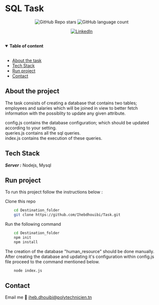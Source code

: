 # SQL Task


<div align="center">
   
  ![GitHub Repo stars](https://img.shields.io/github/stars/Ihebdhouibi/Microservices-with-fastapi?style=social)
  ![GitHub language count](https://img.shields.io/github/languages/count/Ihebdhouibi/Microservices-with-fastapi?style=social)
   
  [![LinkedIn][linkedin-shield]][linkedin-url]
</div>

<br>

<details open>
<summary> <strong>Table of content</strong> </summary>

<br>
<ul>
  <li><a href="#about">About the task </a></li>
  <li><a href="#techStack">Tech Stack</a></li>
  <li><a href="#installation">Run project</a></li>
  <li><a href="#contact">Contact</a></li>
  
</details>


## <a name="about"></a>About the project 

<p>
The task consists of creating a database that contains two tables; employees and salaries which will be joined in view to better fetch information with the possiblity to update any given attribute. <br>

config.js contains the database configuration; which should be updated according to your setting.<br>
queries.js contains all the sql queries.<br>
index.js contains the execution of these queries.<br>
</p>


## <a name="techStack"></a>Tech Stack
***Server :*** Nodejs, Mysql <br> 


## <a name="installation"> </a>Run project

To run this project follow the instructions below : 
<br>

Clone this repo <br>
```bash
    cd Destination_folder
    git clone https://github.com/Ihebdhouibi/Task.git
```
Run the following command <br>
 

```bash
    cd Destination_folder
    npm init
    npm install
```
The creation of the database "human_resource" should be done manually. <br>
After creating the database and updating it's configuration within config.js file proceed to the command mentioned below. 
<br>

```bash
    node index.js
```


## <a name="contact"></a>Contact

Email me :email:  <a href="mailto:iheb.dhouibi@polytechnicien.tn"> iheb.dhouibi@polytechnicien.tn </a> <br><br>

[linkedin-shield]: https://img.shields.io/badge/-LinkedIn-black.svg?style=for-the-badge&logo=linkedin&colorB=555
[linkedin-url]: https://www.linkedin.com/in/dhouibiiheb/